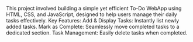 This project involved building a simple yet efficient To-Do WebApp using HTML, CSS, and JavaScript, designed to help users manage their daily tasks effectively.
 Key Features:
Add & Display Tasks: Instantly list newly added tasks.
Mark as Complete: Seamlessly move completed tasks to a dedicated section.
Task Management: Easily delete tasks when completed.

